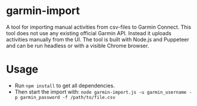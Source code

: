 # garmin-import
A tool for importing manual activities from csv-files to Garmin Connect.
This tool does not use any existing official Garmin API. Instead it uploads activities manually from the UI.
The tool is built with Node.js and Puppeteer and can be run headless or with a visible Chrome browser.

# Usage
* Run `npm install` to get all dependencies.
* Then start the import with: `node garmin-import.js -u garmin_username -p garmin_password -f /path/to/file.csv`
